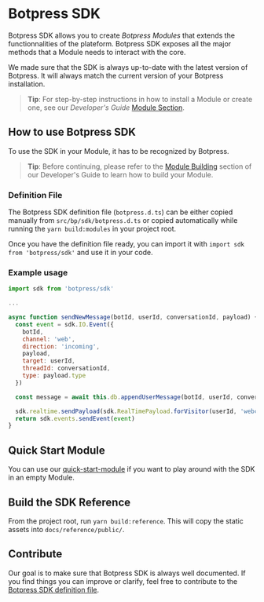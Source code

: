 # Botpress SDK

Botpress SDK allows you to create _Botpress Modules_ that extends the functionnalities of the plateform. Botpress SDK exposes all the major methods that a Module needs to interact with the core.

We made sure that the SDK is always up-to-date with the latest version of Botpress. It will always match the current version of your Botpress installation.

> **Tip**: For step-by-step instructions in how to install a Module or create one, see our _Developer's Guide_ [Module Section](https://botpress.io/docs/latest/docs/modules/install/).

## How to use Botpress SDK

To use the SDK in your Module, it has to be recognized by Botpress.

> **Tip**: Before continuing, please refer to the [Module Building](https://botpress.io/docs/latest/docs/modules/build/) section of our Developer's Guide to learn how to build your Module.

### Definition File

The Botpress SDK definition file (`botpress.d.ts`) can be either copied manually from `src/bp/sdk/botpress.d.ts` or copied automatically while running the `yarn build:modules` in your project root.

Once you have the definition file ready, you can import it with `import sdk from 'botpress/sdk'` and use it in your code.

### Example usage

```javascript
import sdk from 'botpress/sdk'

...

async function sendNewMessage(botId, userId, conversationId, payload) {
  const event = sdk.IO.Event({
    botId,
    channel: 'web',
    direction: 'incoming',
    payload,
    target: userId,
    threadId: conversationId,
    type: payload.type
  })

  const message = await this.db.appendUserMessage(botId, userId, conversationId, persistedPayload)

  sdk.realtime.sendPayload(sdk.RealTimePayload.forVisitor(userId, 'webchat.message', message))
  return sdk.events.sendEvent(event)
}
```

## Quick Start Module

You can use our [quick-start-module](https://github.com/botpress/quick-start-module) if you want to play around with the SDK in an empty Module.

## Build the SDK Reference

From the project root, run `yarn build:reference`. This will copy the static assets into `docs/reference/public/`.

## Contribute

Our goal is to make sure that Botpress SDK is always well documented. If you find things you can improve or clarify, feel free to contribute to the [Botpress SDK definition file](https://github.com/botpress/botpress/blob/master/src/bp/sdk/botpress.d.ts).
